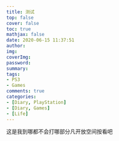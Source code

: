 ```yaml
---
title: 测试
top: false
cover: false
toc: true
mathjax: false
date: 2020-06-15 11:37:51
author:
img:
coverImg:
password:
summary:
tags:
- PS3
- Games
comments: true
categories:
- [Diary, PlayStation]
- [Diary, Games]
- [Life]
---
```

这是我到哪都不会打哪部分凡开放空间按看吧
